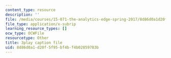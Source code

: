 ```yaml
---
content_type: resource
description: ''
file: /media/courses/15-071-the-analytics-edge-spring-2017/8d86d0a1d20f5f95bf4bf4b02859783b_c_2RtTEkyo8.vtt
file_type: application/x-subrip
learning_resource_types: []
ocw_type: OCWFile
resourcetype: Other
title: 3play caption file
uid: 8d86d0a1-d20f-5f95-bf4b-f4b02859783b
---
```

